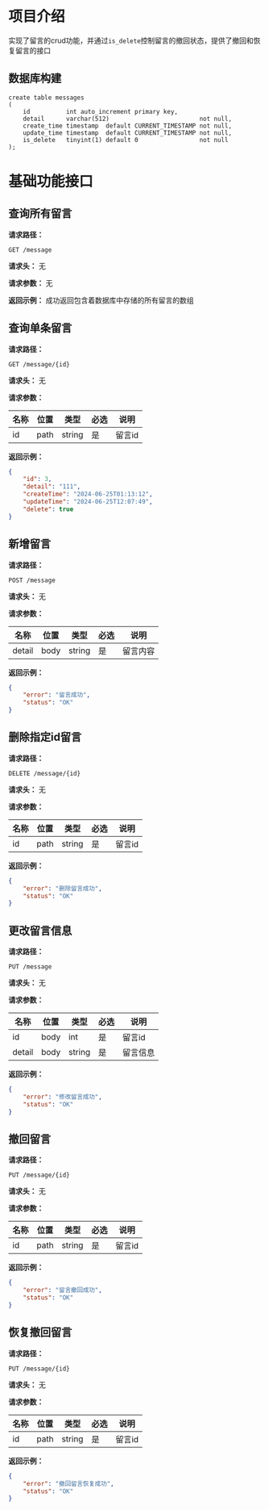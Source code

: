 # 项目介绍

实现了留言的crud功能，并通过`is_delete`控制留言的撤回状态，提供了撤回和恢复留言的接口

## 数据库构建

```mysql
create table messages
(
    id          int auto_increment primary key,
    detail      varchar(512)                         not null,
    create_time timestamp  default CURRENT_TIMESTAMP not null,
    update_time timestamp  default CURRENT_TIMESTAMP not null,
    is_delete   tinyint(1) default 0                 not null
);
```

# 基础功能接口

## 查询所有留言

**请求路径：**

```http
GET /message
```

**请求头：**
无

**请求参数：**
无

**返回示例：**
成功返回包含着数据库中存储的所有留言的数组

## 查询单条留言

**请求路径：**

```http
GET /message/{id}
```

**请求头：**
无

**请求参数：**

| 名称 | 位置 | 类型   | 必选 | 说明   |
| ---- | ---- | ------ | ---- | ------ |
| id   | path | string | 是   | 留言id |

**返回示例：**

```json
{
    "id": 3,
    "detail": "111",
    "createTime": "2024-06-25T01:13:12",
    "updateTime": "2024-06-25T12:07:49",
    "delete": true
}
```

## 新增留言

**请求路径：**

```http
POST /message
```

**请求头：**
无

**请求参数：**

| 名称   | 位置 | 类型   | 必选 | 说明     |
| ------ | ---- | ------ | ---- | -------- |
| detail | body | string | 是   | 留言内容 |

**返回示例：**

```json
{
    "error": "留言成功",
    "status": "OK"
}
```

## 删除指定id留言

**请求路径：**

```http
DELETE /message/{id}
```

**请求头：**
无

**请求参数：**

| 名称 | 位置 | 类型   | 必选 | 说明   |
| ---- | ---- | ------ | ---- | ------ |
| id   | path | string | 是   | 留言id |

**返回示例：**

```json
{
    "error": "删除留言成功",
    "status": "OK"
}
```

## 更改留言信息

**请求路径：**

```http
PUT /message
```

**请求头：**
无

**请求参数：**

| 名称   | 位置 | 类型   | 必选 | 说明     |
| ------ | ---- | ------ | ---- | -------- |
| id     | body | int    | 是   | 留言id   |
| detail | body | string | 是   | 留言信息 |

**返回示例：**

```json
{
    "error": "修改留言成功",
    "status": "OK"
}
```

## 撤回留言

**请求路径：**

```http
PUT /message/{id}
```

**请求头：**
无

**请求参数：**

| 名称 | 位置 | 类型   | 必选 | 说明   |
| ---- | ---- | ------ | ---- | ------ |
| id   | path | string | 是   | 留言id |

**返回示例：**

```json
{
    "error": "留言撤回成功",
    "status": "OK"
}
```

## 恢复撤回留言

**请求路径：**

```http
PUT /message/{id}
```

**请求头：**
无

**请求参数：**

| 名称 | 位置 | 类型   | 必选 | 说明   |
| ---- | ---- | ------ | ---- | ------ |
| id   | path | string | 是   | 留言id |

**返回示例：**

```json
{
    "error": "撤回留言恢复成功",
    "status": "OK"
}
```

## 